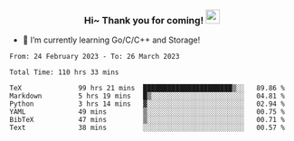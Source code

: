 <h3 align="center">
    Hi~ Thank you for coming!
    <img src="https://media.giphy.com/media/hvRJCLFzcasrR4ia7z/giphy.gif" width="25px">
</h3>

<!--
**pineapple-man/pineapple-man** is a ✨ _special_ ✨ repository because its `README.md` (this file) appears on your GitHub profile.

Here are some ideas to get you started:
- 🔭 I’m currently working on ...
- 🤔 I’m looking for help with ...
- 💬 Ask me about ...
- 📫 How to reach me: ...
- 😄 Pronouns: ...
- ⚡ Fun fact: 
- 👯 I’m looking to collaborate on kubernetes
-->
- 🌱 I’m currently learning Go/C/C++ and Storage!

<!--START_SECTION:waka-->

```text
From: 24 February 2023 - To: 26 March 2023

Total Time: 110 hrs 33 mins

TeX              99 hrs 21 mins  ██████████████████████▒░░   89.86 %
Markdown         5 hrs 19 mins   █▒░░░░░░░░░░░░░░░░░░░░░░░   04.81 %
Python           3 hrs 14 mins   ▓░░░░░░░░░░░░░░░░░░░░░░░░   02.94 %
YAML             49 mins         ▒░░░░░░░░░░░░░░░░░░░░░░░░   00.75 %
BibTeX           47 mins         ▒░░░░░░░░░░░░░░░░░░░░░░░░   00.71 %
Text             38 mins         ░░░░░░░░░░░░░░░░░░░░░░░░░   00.57 %
```

<!--END_SECTION:waka-->
